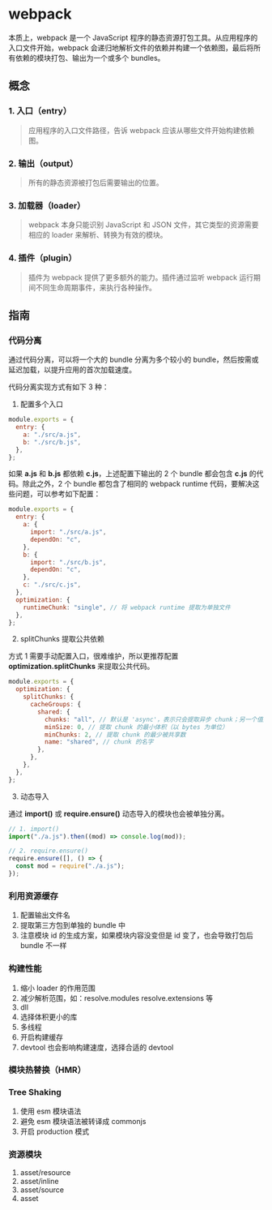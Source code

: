 # webpack

本质上，webpack 是一个 JavaScript 程序的静态资源打包工具。从应用程序的入口文件开始，webpack 会递归地解析文件的依赖并构建一个依赖图，最后将所有依赖的模块打包、输出为一个或多个 bundles。

## 概念 [](https://webpack.docschina.org/concepts/)

### 1. 入口（entry）

> 应用程序的入口文件路径，告诉 webpack 应该从哪些文件开始构建依赖图。

### 2. 输出（output）

> 所有的静态资源被打包后需要输出的位置。

### 3. 加载器（loader）

> webpack 本身只能识别 JavaScript 和 JSON 文件，其它类型的资源需要相应的 loader 来解析、转换为有效的模块。

### 4. 插件（plugin）

> 插件为 webpack 提供了更多额外的能力。插件通过监听 webpack 运行期间不同生命周期事件，来执行各种操作。

## 指南 [](https://webpack.docschina.org/guides/)

### 代码分离 [](https://webpack.docschina.org/guides/code-splitting/)

通过代码分离，可以将一个大的 bundle 分离为多个较小的 bundle，然后按需或延迟加载，以提升应用的首次加载速度。

代码分离实现方式有如下 3 种：

1. 配置多个入口

```js
module.exports = {
  entry: {
    a: "./src/a.js",
    b: "./src/b.js",
  },
};
```

如果 **a.js** 和 **b.js** 都依赖 **c.js**，上述配置下输出的 2 个 bundle 都会包含 **c.js** 的代码。除此之外，2 个 bundle 都包含了相同的 webpack runtime 代码，要解决这些问题，可以参考如下配置：

```js
module.exports = {
  entry: {
    a: {
      import: "./src/a.js",
      dependOn: "c",
    },
    b: {
      import: "./src/b.js",
      dependOn: "c",
    },
    c: "./src/c.js",
  },
  optimization: {
    runtimeChunk: "single", // 将 webpack runtime 提取为单独文件
  },
};
```

2. splitChunks 提取公共依赖

方式 1 需要手动配置入口，很难维护，所以更推荐配置 **optimization.splitChunks** 来提取公共代码。

```js
module.exports = {
  optimization: {
    splitChunks: {
      cacheGroups: {
        shared: {
          chunks: "all", // 默认是 'async'，表示只会提取异步 chunk；另一个值是 'initial'，表示非异步 chunk
          minSize: 0, // 提取 chunk 的最小体积（以 bytes 为单位）
          minChunks: 2, // 提取 chunk 的最少被共享数
          name: "shared", // chunk 的名字
        },
      },
    },
  },
};
```

3. 动态导入

通过 **import()** 或 **require.ensure()** 动态导入的模块也会被单独分离。

```js
// 1. import()
import("./a.js").then((mod) => console.log(mod));

// 2. require.ensure()
require.ensure([], () => {
  const mod = require("./a.js");
});
```

### 利用资源缓存 [](https://webpack.docschina.org/guides/caching/)

1. 配置输出文件名
2. 提取第三方包到单独的 bundle 中
3. 注意模块 id 的生成方案，如果模块内容没变但是 id 变了，也会导致打包后 bundle 不一样

### 构建性能 [](https://webpack.docschina.org/guides/build-performance/)

1. 缩小 loader 的作用范围
2. 减少解析范围，如：resolve.modules resolve.extensions 等
3. dll
4. 选择体积更小的库
5. 多线程
6. 开启构建缓存
7. devtool 也会影响构建速度，选择合适的 devtool

### 模块热替换（HMR） [](https://webpack.docschina.org/guides/hot-module-replacement/)

### Tree Shaking [](https://webpack.docschina.org/guides/tree-shaking/)

1. 使用 esm 模块语法
2. 避免 esm 模块语法被转译成 commonjs
3. 开启 production 模式

### 资源模块 [](https://webpack.docschina.org/guides/asset-modules/)

1. asset/resource
2. asset/inline
3. asset/source
4. asset
